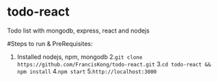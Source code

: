 # todo-react
Todo list with mongodb, express, react and nodejs

#Steps to run & PreRequisites:

1. Installed nodejs, npm, mongodb
2.`git clone https://github.com/FrancisKong/todo-react.git`
3.`cd todo-react && npm install`
4.`npm start`
5.`http://localhost:3000`
